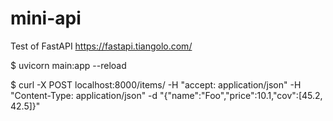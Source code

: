 # mini-api

Test of FastAPI https://fastapi.tiangolo.com/

$ uvicorn main:app --reload

$ curl -X POST localhost:8000/items/ -H "accept: application/json" -H "Content-Type: application/json" -d "{\"name\":\"Foo\",\"price\":10.1,\"cov\":[45.2, 42.5]}"
